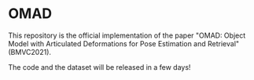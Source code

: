 # OMAD

This repository is the official implementation of the paper "OMAD: Object Model with Articulated
Deformations for Pose Estimation and
Retrieval" (BMVC2021).

The code and the dataset will be released in a few days!

